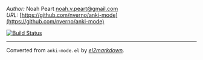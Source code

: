 *Author:* Noah Peart <noah.v.peart@gmail.com><br>
*URL:* [https://github.com/nverno/anki-mode](https://github.com/nverno/anki-mode)<br>

[![Build Status](https://travis-ci.org/nverno/anki-mode.svg?branch=master)](https://travis-ci.org/nverno/anki-mode)


---
Converted from `anki-mode.el` by [*el2markdown*](https://github.com/Lindydancer/el2markdown).
